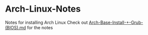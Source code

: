 # Arch-Linux-Notes
Notes for installing Arch Linux
Check out	[Arch-Base-Install-+-Grub-(BIOS).md](https://github.com/ussian/Arch-Linux-Notes/blob/master/Arch-Base-Install-%2B-Grub-(BIOS).md) for the notes
